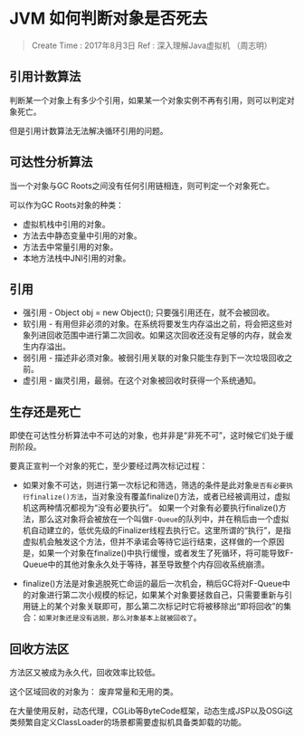
# JVM 如何判断对象是否死去

> Create Time : 2017年8月3日  Ref : 深入理解Java虚拟机 （周志明）

## 引用计数算法

判断某一个对象上有多少个引用，如果某一个对象实例不再有引用，则可以判定对象死亡。

但是引用计数算法无法解决循环引用的问题。

## 可达性分析算法

当一个对象与GC Roots之间没有任何引用链相连，则可判定一个对象死亡。

可以作为GC Roots对象的种类：
* 虚拟机栈中引用的对象。
* 方法去中静态变量中引用的对象。
* 方法去中常量引用的对象。
* 本地方法栈中JNI引用的对象。

## 引用

* 强引用 - Object obj = new Object(); 只要强引用还在，就不会被回收。
* 软引用 - 有用但非必须的对象。在系统将要发生内存溢出之前，将会把这些对象列进回收范围中进行第二次回收。如果这次回收还没有足够的内存，就会发生内存溢出。
* 弱引用 - 描述非必须对象。被弱引用关联的对象只能生存到下一次垃圾回收之前。
* 虚引用 - 幽灵引用，最弱。在这个对象被回收时获得一个系统通知。

## 生存还是死亡

即使在可达性分析算法中不可达的对象，也并非是“非死不可”，这时候它们处于缓刑阶段。

要真正宣判一个对象的死亡，至少要经过两次标记过程：

* 如果对象不可达，则进行第一次标记和筛选，筛选的条件是此对象`是否有必要执行finalize()方法`，当对象没有覆盖finalize()方法，或者已经被调用过，虚拟机这两种情况都视为“没有必要执行”。  如果一个对象有必要执行finalize()方法，那么这对象将会被放在一个叫做`F-Queue`的队列中，并在稍后由一个虚拟机自动建立的，低优先级的Finalizer线程去执行它。这里所谓的“执行”，是指虚拟机会触发这个方法，但并不承诺会等待它运行结束，这样做的一个原因是，如果一个对象在finalize()中执行缓慢，或者发生了死循环，将可能导致F-Queue中的其他对象永久处于等待，甚至导致整个内存回收系统崩溃。

* finalize()方法是对象逃脱死亡命运的最后一次机会，稍后GC将对F-Queue中的对象进行第二次小规模的标记，如果某个对象要拯救自己，只需要重新与引用链上的某个对象关联即可，那么第二次标记时它将被移除出“即将回收”的集合：`如果对象还是没有逃脱，那么对象基本上就被回收了`。

## 回收方法区

方法区又被成为永久代，回收效率比较低。

这个区域回收的对象为： 废弃常量和无用的类。

在大量使用反射，动态代理，CGLib等ByteCode框架，动态生成JSP以及OSGi这类频繁自定义ClassLoader的场景都需要虚拟机具备类卸载的功能。



